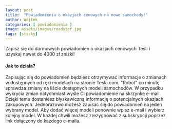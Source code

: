 ```yaml
---
layout: post
title:  "Powiadomienia o okazjach cenowych na nowe samochody!"
author: Wojtek
categories: [ powiadomienia ]
image: assets/images/roadster.jpg
tags: [sticky]
---
```


Zapisz się do darmowych powiadomień o okazjach cenowych Tesli i uzyskaj nawet do 4000 zł zniżki!

#### Jak to działa?

Zapisując się do powiadomień będziesz otrzymywać informacje o zmianach w dostępnych od ręki modelach na stronie Tesla.com.
"Robot" co minutę sprawdza zmiany na liście dostępnych modeli samochodów.
W przypadku wykrycia zmian natychmiast wyśle Ci powiadomienie na skrzynkę e-mail.
Dzięki temu dostaniesz błyskawiczną informację o potencjalnych okazjach zakupowych.
Jednorazowo możesz zapisać się do powiadomień na jeden wybrany model.
Aby dodać więcej modeli ponownie wpisz e-mail i wybierz kolejny model.
W każdej chwili możesz zrezygnować z subskrypcji poprzez link dołączony do każdego e-maila.

